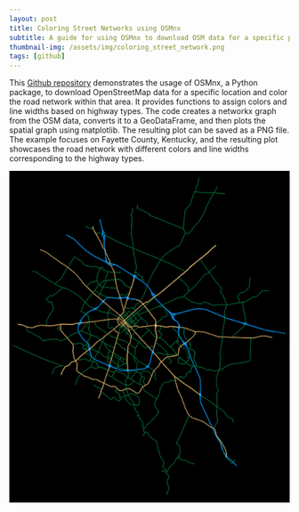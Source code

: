 ```yaml
---
layout: post
title: Coloring Street Networks using OSMnx
subtitle: A guide for using OSMnx to download OSM data for a specific place and color the network of roads within that area.
thumbnail-img: /assets/img/coloring_street_network.png
tags: [github]
---
```

This [Github repository](https://github.com/MarkCruse/coloring-street-networks-using-OSMnx) demonstrates the usage of OSMnx, a Python package, to download OpenStreetMap data for a specific location and color the road network within that area. It provides functions to assign colors and line widths based on highway types. The code creates a networkx graph from the OSM data, converts it to a GeoDataFrame, and then plots the spatial graph using matplotlib. The resulting plot can be saved as a PNG file. The example focuses on Fayette County, Kentucky, and the resulting plot showcases the road network with different colors and line widths corresponding to the highway types.

![png](/assets/img/coloring_street_network_large.png)
